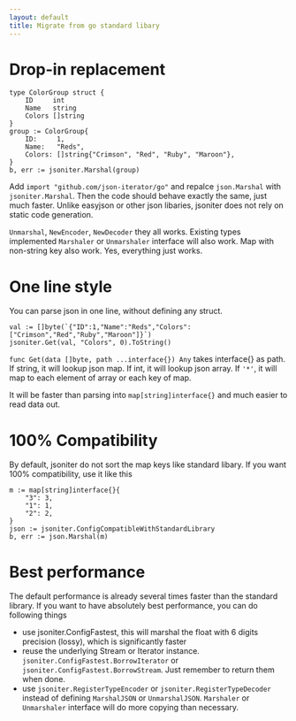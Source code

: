 ```yaml
---
layout: default
title: Migrate from go standard libary
---
```


# Drop-in replacement

```
type ColorGroup struct {
	ID     int
	Name   string
	Colors []string
}
group := ColorGroup{
	ID:     1,
	Name:   "Reds",
	Colors: []string{"Crimson", "Red", "Ruby", "Maroon"},
}
b, err := jsoniter.Marshal(group)
```

Add `import "github.com/json-iterator/go"` and repalce `json.Marshal` with `jsoniter.Marshal`. Then the code should behave exactly the same, just much faster. Unlike easyjson or other json libaries, jsoniter does not rely on static code generation.

`Unmarshal`, `NewEncoder`, `NewDecoder` they all works. Existing types implemented `Marshaler` or `Unmarshaler` interface will also work. Map with non-string key also work. Yes, everything just works.

# One line style

You can parse json in one line, without defining any struct.

```
val := []byte(`{"ID":1,"Name":"Reds","Colors":["Crimson","Red","Ruby","Maroon"]}`)
jsoniter.Get(val, "Colors", 0).ToString()
```

`func Get(data []byte, path ...interface{}) Any` takes interface{} as path. If string, it will lookup json map. 
If int, it will lookup json array. If `'*'`, it will map to each element of array or each key of map.

It will be faster than parsing into `map[string]interface{}` and much easier to read data out.

# 100% Compatibility

By default, jsoniter do not sort the map keys like standard libary. If you want 100% compatibility, use it like this

```
m := map[string]interface{}{
	"3": 3,
	"1": 1,
	"2": 2,
}
json := jsoniter.ConfigCompatibleWithStandardLibrary
b, err := json.Marshal(m)
```

# Best performance

The default performance is already several times faster than the standard library. If you want to have absolutely best performance, you can do following things

* use jsoniter.ConfigFastest, this will marshal the float with 6 digits precision (lossy), which is significantly faster
* reuse the underlying Stream or Iterator instance. `jsoniter.ConfigFastest.BorrowIterator` or `jsoniter.ConfigFastest.BorrowStream`. Just remember to return them when done.
* use `jsoniter.RegisterTypeEncoder` or `jsoniter.RegisterTypeDecoder` instead of defining `MarshalJSON` or `UnmarshalJSON`. `Marshaler` or `Unmarshaler` interface will do more copying than necessary. 


